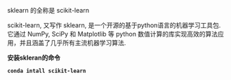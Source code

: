 sklearn 的全称是 scikit-learn

scikit-learn, 又写作 sklearn, 是一个开源的基于python语言的机器学习工具包. 它通过 NumPy, SciPy 和 Matplotlib 等 python 数值计算的库实现高效的算法应用，并且涵盖了几乎所有主流机器学习算法.

**安装skleran的命令**

**`conda intall scikit-learn`**